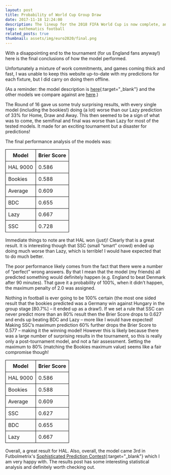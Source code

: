 ```yaml
---
layout: post
title: Probability of World Cup Group Draw
date: 2017-11-18 12:24:00
description: The lineup for the 2018 FIFA World Cup is now complete, and the teams have been sorted into pots ahead of the group stage draw on December 1st. All draws are not equally likely, so what teams is your team likely to face?
tags: mathematics football
related_posts: true
thumbnail: assets/img/euro2020/final.png
---
```


With a disappointing end to the tournament (for us England fans anyway!) here is the final conclusions of how the model performed.

Unfortunately a mixture of work commitments, and games coming thick and fast, I was unable to keep this website up-to-date with my predictions for each fixture, but I did carry on doing them offline.

(As a reminder: the model description is [here](https://seanelvidge.github.io/blog/2021/Euro_2020_Predictions/){:target="\_blank"} and the other models we compare against are [here]().)

The Round of 16 gave us some truly surprising results, with every single model (including the bookies!) doing (a lot) worse than our Lazy prediction of 33% for Home, Draw and Away. This then seemed to be a sign of what was to come, the semifinal and final was worse than Lazy for most of the tested models. It made for an exciting tournament but a disaster for predictions!

The final performance analysis of the models was:

<table style="border-collapse: collapse; width: 50%;">
  <thead>
    <tr>
      <th style="border: 1px solid black; padding: 8px;">Model</th>
      <th style="border: 1px solid black; padding: 8px;">Brier Score</th>
    </tr>
  </thead>
  <tbody>
    <tr>
      <td style="border: 1px solid black; padding: 8px;">HAL 9000</td>
      <td style="border: 1px solid black; padding: 8px;">0.586</td>
    </tr>
    <tr>
      <td style="border: 1px solid black; padding: 8px;">Bookies</td>
      <td style="border: 1px solid black; padding: 8px;">0.588</td>
    </tr>
    <tr>
      <td style="border: 1px solid black; padding: 8px;">Average</td>
      <td style="border: 1px solid black; padding: 8px;">0.609</td>
    </tr>
    <tr>
      <td style="border: 1px solid black; padding: 8px;">BDC</td>
      <td style="border: 1px solid black; padding: 8px;">0.655</td>
    </tr>
    <tr>
      <td style="border: 1px solid black; padding: 8px;">Lazy</td>
      <td style="border: 1px solid black; padding: 8px;">0.667</td>
    </tr>
    <tr>
      <td style="border: 1px solid black; padding: 8px;">SSC</td>
      <td style="border: 1px solid black; padding: 8px;">0.728</td>
    </tr>
  </tbody>
</table>

Immediate things to note are that HAL won (just)! Clearly that is a great result. It is interesting though that SSC (small “smart” crowd) ended up doing much worse than Lazy, which is terrible! I would have expected that to do much better.

The poor performance likely comes from the fact that there were a number of “perfect” wrong answers. By that I mean that the model (my friends) all predicted something would definitely happen (e.g. England to beat Denmark after 90 minutes). That gave it a probability of 100%, when it didn’t happen, the maximum penalty of 2.0 was assigned.

Nothing in football is ever going to be 100% certain (the most one sided result that the bookies predicted was a Germany win against Hungary in the group stage [80.7%] – it ended up as a draw!). If we set a rule that SSC can never predict more than an 80% result then the Brier Score drops to 0.627 and ends up beating BDC and Lazy – more like I would have expected! Making SSC’s maximum prediction 60% further drops the Brier Score to 0.577 – making it the winning model! However this is likely because there was a large number of surprising results in the tournament, so this is really only a post-tournament model, and not a fair assessment. Setting the maximum to 80% (matching the Bookies maximum value) seems like a fair compromise though!

<table style="border-collapse: collapse; width: 50%;">
  <thead>
    <tr>
      <th style="border: 1px solid black; padding: 8px;">Model</th>
      <th style="border: 1px solid black; padding: 8px;">Brier Score</th>
    </tr>
  </thead>
  <tbody>
    <tr>
      <td style="border: 1px solid black; padding: 8px;">HAL 9000</td>
      <td style="border: 1px solid black; padding: 8px;">0.586</td>
    </tr>
    <tr>
      <td style="border: 1px solid black; padding: 8px;">Bookies</td>
      <td style="border: 1px solid black; padding: 8px;">0.588</td>
    </tr>
    <tr>
      <td style="border: 1px solid black; padding: 8px;">Average</td>
      <td style="border: 1px solid black; padding: 8px;">0.609</td>
    </tr>
    <tr>
      <td style="border: 1px solid black; padding: 8px;">SSC</td>
      <td style="border: 1px solid black; padding: 8px;">0.627</td>
    </tr>
    <tr>
      <td style="border: 1px solid black; padding: 8px;">BDC</td>
      <td style="border: 1px solid black; padding: 8px;">0.655</td>
    </tr>
    <tr>
      <td style="border: 1px solid black; padding: 8px;">Lazy</td>
      <td style="border: 1px solid black; padding: 8px;">0.667</td>
    </tr>
  </tbody>
</table>

Overall, a great result for HAL. Also, overall, the model came 3rd in Futbolmetrix's [Sophisticated Prediction Contest](https://futbolmetrix.wordpress.com/2021/07/12/euro2020-sophcon-final-results/){:target="\_blank"} which I am very happy with. The results post has some interesting statistical analysis and definitely worth checking out.
